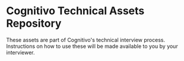 # Cognitivo Technical Assets Repository
These assets are part of Cognitivo's technical interview process. Instructions on how to use these will be made available to you by your interviewer.
